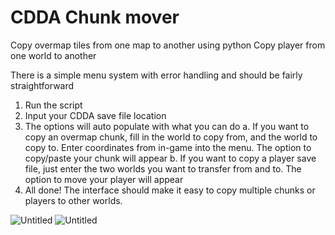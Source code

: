 # CDDA Chunk mover
 Copy overmap tiles from one map to another using python
 Copy player from one world to another
 
 There is a simple menu system with error handling and should be fairly straightforward
 1. Run the script
 2. Input your CDDA save file location
 3. The options will auto populate with what you can do
	a. If you want to copy an overmap chunk, fill in the world to copy from, and the world to copy to.
		Enter coordinates from in-game into the menu.
		The option to copy/paste your chunk will appear
	b. If you want to copy a player save file, just enter the two worlds you want to transfer from and to.
		The option to move your player will appear
4. All done! The interface should make it easy to copy multiple chunks or players to other worlds.

![Untitled](https://github.com/user-attachments/assets/c7254a58-7b8e-472a-b137-5c4bd2e775b5)
![Untitled](https://github.com/user-attachments/assets/52d6ae9f-40a2-45c6-87f6-b7a3ed06fdb4)
